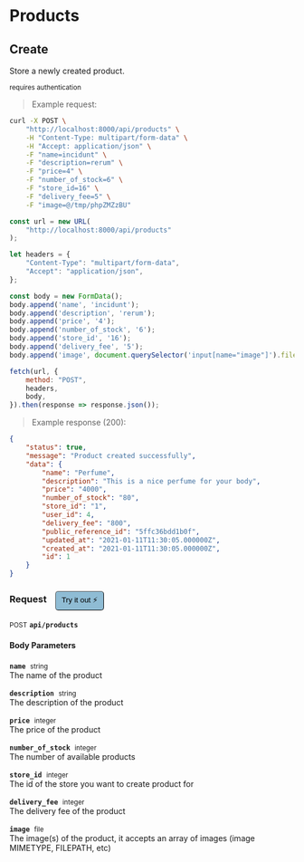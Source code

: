 # Products


## Create
Store a newly created product.

<small class="badge badge-darkred">requires authentication</small>



> Example request:

```bash
curl -X POST \
    "http://localhost:8000/api/products" \
    -H "Content-Type: multipart/form-data" \
    -H "Accept: application/json" \
    -F "name=incidunt" \
    -F "description=rerum" \
    -F "price=4" \
    -F "number_of_stock=6" \
    -F "store_id=16" \
    -F "delivery_fee=5" \
    -F "image=@/tmp/phpZMZzBU" 
```

```javascript
const url = new URL(
    "http://localhost:8000/api/products"
);

let headers = {
    "Content-Type": "multipart/form-data",
    "Accept": "application/json",
};

const body = new FormData();
body.append('name', 'incidunt');
body.append('description', 'rerum');
body.append('price', '4');
body.append('number_of_stock', '6');
body.append('store_id', '16');
body.append('delivery_fee', '5');
body.append('image', document.querySelector('input[name="image"]').files[0]);

fetch(url, {
    method: "POST",
    headers,
    body,
}).then(response => response.json());
```


> Example response (200):

```json
{
    "status": true,
    "message": "Product created successfully",
    "data": {
        "name": "Perfume",
        "description": "This is a nice perfume for your body",
        "price": "4000",
        "number_of_stock": "80",
        "store_id": "1",
        "user_id": 4,
        "delivery_fee": "800",
        "public_reference_id": "5ffc36bdd1b0f",
        "updated_at": "2021-01-11T11:30:05.000000Z",
        "created_at": "2021-01-11T11:30:05.000000Z",
        "id": 1
    }
}
```
<div id="execution-results-POSTapi-products" hidden>
    <blockquote>Received response<span id="execution-response-status-POSTapi-products"></span>:</blockquote>
    <pre class="json"><code id="execution-response-content-POSTapi-products"></code></pre>
</div>
<div id="execution-error-POSTapi-products" hidden>
    <blockquote>Request failed with error:</blockquote>
    <pre><code id="execution-error-message-POSTapi-products"></code></pre>
</div>
<form id="form-POSTapi-products" data-method="POST" data-path="api/products" data-authed="1" data-hasfiles="1" data-headers='{"Content-Type":"multipart\/form-data","Accept":"application\/json"}' onsubmit="event.preventDefault(); executeTryOut('POSTapi-products', this);">
<h3>
    Request&nbsp;&nbsp;&nbsp;
        <button type="button" style="background-color: #8fbcd4; padding: 5px 10px; border-radius: 5px; border-width: thin;" id="btn-tryout-POSTapi-products" onclick="tryItOut('POSTapi-products');">Try it out ⚡</button>
    <button type="button" style="background-color: #c97a7e; padding: 5px 10px; border-radius: 5px; border-width: thin;" id="btn-canceltryout-POSTapi-products" onclick="cancelTryOut('POSTapi-products');" hidden>Cancel</button>&nbsp;&nbsp;
    <button type="submit" style="background-color: #6ac174; padding: 5px 10px; border-radius: 5px; border-width: thin;" id="btn-executetryout-POSTapi-products" hidden>Send Request 💥</button>
    </h3>
<p>
<small class="badge badge-black">POST</small>
 <b><code>api/products</code></b>
</p>
<p>
<label id="auth-POSTapi-products" hidden>Authorization header: <b><code>Bearer </code></b><input type="text" name="Authorization" data-prefix="Bearer " data-endpoint="POSTapi-products" data-component="header"></label>
</p>
<h4 class="fancy-heading-panel"><b>Body Parameters</b></h4>
<p>
<b><code>name</code></b>&nbsp;&nbsp;<small>string</small>  &nbsp;
<input type="text" name="name" data-endpoint="POSTapi-products" data-component="body" required  hidden>
<br>
The name of the product</p>
<p>
<b><code>description</code></b>&nbsp;&nbsp;<small>string</small>  &nbsp;
<input type="text" name="description" data-endpoint="POSTapi-products" data-component="body" required  hidden>
<br>
The description of the product</p>
<p>
<b><code>price</code></b>&nbsp;&nbsp;<small>integer</small>  &nbsp;
<input type="number" name="price" data-endpoint="POSTapi-products" data-component="body" required  hidden>
<br>
The price of the product</p>
<p>
<b><code>number_of_stock</code></b>&nbsp;&nbsp;<small>integer</small>  &nbsp;
<input type="number" name="number_of_stock" data-endpoint="POSTapi-products" data-component="body" required  hidden>
<br>
The number of available products</p>
<p>
<b><code>store_id</code></b>&nbsp;&nbsp;<small>integer</small>  &nbsp;
<input type="number" name="store_id" data-endpoint="POSTapi-products" data-component="body" required  hidden>
<br>
The id of the store you want to create product for</p>
<p>
<b><code>delivery_fee</code></b>&nbsp;&nbsp;<small>integer</small>  &nbsp;
<input type="number" name="delivery_fee" data-endpoint="POSTapi-products" data-component="body" required  hidden>
<br>
The delivery fee of the product</p>
<p>
<b><code>image</code></b>&nbsp;&nbsp;<small>file</small>  &nbsp;
<input type="file" name="image" data-endpoint="POSTapi-products" data-component="body" required  hidden>
<br>
The image(s) of the product, it accepts an array of images (image MIMETYPE, FILEPATH, etc)</p>

</form>



